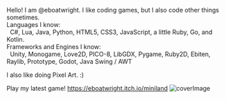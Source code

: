 Hello! I am @eboatwright. I like coding games, but I also code other things sometimes. <br />
Languages I know: <br />
&nbsp;&nbsp;C#, Lua, Java, Python, HTML5, CSS3, JavaScript, a little Ruby, Go, and Kotlin. <br />
Frameworks and Engines I know: <br />
&nbsp;&nbsp;Unity, Monogame, Love2D, PICO-8, LibGDX, Pygame, Ruby2D, Ebiten, Raylib, Prototype, Godot, Java Swing / AWT

I also like doing Pixel Art. :)

Play my latest game!
https://eboatwright.itch.io/miniland
![coverImage](https://user-images.githubusercontent.com/64672325/132916929-386610c5-25d3-4b46-883d-12eb4eb9d0f9.png)

